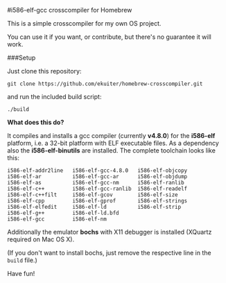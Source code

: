 #i586-elf-gcc crosscompiler for Homebrew

This is a simple crosscompiler for my own OS project.

You can use it if you want, or contribute, but there's no guarantee it will work.

###Setup

Just clone this repository:
```
git clone https://github.com/ekuiter/homebrew-crosscompiler.git
```

and run the included build script:
```
./build
```

**What does this do?**

It compiles and installs a gcc compiler (currently **v4.8.0**) for the **i586-elf** platform, i.e. a 32-bit platform with ELF executable files.
As a dependency also the **i586-elf-binutils** are installed. The complete toolchain looks like this:
```
i586-elf-addr2line   i586-elf-gcc-4.8.0   i586-elf-objcopy
i586-elf-ar          i586-elf-gcc-ar      i586-elf-objdump
i586-elf-as          i586-elf-gcc-nm      i586-elf-ranlib
i586-elf-c++         i586-elf-gcc-ranlib  i586-elf-readelf
i586-elf-c++filt     i586-elf-gcov        i586-elf-size
i586-elf-cpp         i586-elf-gprof       i586-elf-strings
i586-elf-elfedit     i586-elf-ld          i586-elf-strip
i586-elf-g++         i586-elf-ld.bfd      
i586-elf-gcc         i586-elf-nm          
```

Additionally the emulator **bochs** with X11 debugger is installed (XQuartz required on Mac OS X).

(If you don't want to install bochs, just remove the respective line in the `build` file.)

Have fun!
